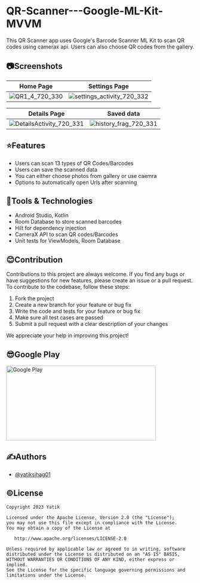 
# QR-Scanner---Google-ML-Kit-MVVM

This QR Scanner app uses Google's Barcode Scanner ML Kit to scan QR codes using camerax api. Users can also choose QR codes from the gallery.

## 📷Screenshots

| Home Page | Settings Page |
| --------- | ------------- | 
| ![QR1_4_720_330](https://user-images.githubusercontent.com/110741464/224722229-5c22840b-181d-451b-b68c-82b85fa3fe04.jpg) | ![settings_activity_720_332](https://user-images.githubusercontent.com/110741464/224762822-5f791437-5056-4d18-8714-09fbb7375685.jpg) |

| Details Page | Saved data |
| ---------------- | ---------- |
| ![DetailsActivity_720_331](https://user-images.githubusercontent.com/110741464/220064084-6d729787-f61d-4ea2-b2fe-e8fe6689813b.png) | ![history_frag_720_331](https://user-images.githubusercontent.com/110741464/220063115-0d66273d-4a66-434b-ad58-2b742cdb9868.png) | |

## ⭐Features

- Users can scan 13 types of QR Codes/Barcodes
- Users can save the scanned data
- You can either choose photos from gallery or use caemra
- Options to automatically open Urls after scanning


## 🔬Tools & Technologies

- Android Studio, Kotlin
- Room Database to store scanned barcodes
- Hilt for dependency injection
- CameraX API to scan QR codes/Barcodes
- Unit tests for ViewModels, Room Database

## 😊Contribution

Contributions to this project are always welcome. If you find any bugs or have suggestions for new features, please create an issue or a pull request. To contribute to the codebase, follow these steps:

1. Fork the project
2. Create a new branch for your feature or bug fix
3. Write the code and tests for your feature or bug fix
4. Make sure all test cases are passed
5. Submit a pull request with a clear description of your changes

We appreciate your help in improving this project!

## 😎Google Play
<a href="https://play.google.com/store/apps/details?id=com.yatik.qrscanner">
  <img src="https://user-images.githubusercontent.com/110741464/202079928-27ef816f-99a1-47b3-a0ff-f4de1ca7437e.png" alt="Google Play" width="400" height="200">
</a>

## ✍️Authors

- [@yatiksihag01](https://github.com/yatiksihag01)

## ©️License
```
Copyright 2023 Yatik

Licensed under the Apache License, Version 2.0 (the "License");
you may not use this file except in compliance with the License.
You may obtain a copy of the License at

   http://www.apache.org/licenses/LICENSE-2.0

Unless required by applicable law or agreed to in writing, software
distributed under the License is distributed on an "AS IS" BASIS,
WITHOUT WARRANTIES OR CONDITIONS OF ANY KIND, either express or implied.
See the License for the specific language governing permissions and
limitations under the License.
```


